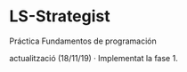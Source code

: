 # LS-Strategist
Práctica Fundamentos de programación

actualització (18/11/19)
  · Implementat la fase 1.
